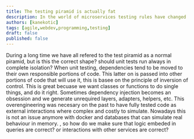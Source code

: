 ```yaml
---
title: The testing piramid is actually fat
description: In the world of microservices testing rules have changed
authors: [kanekotic]
tags: [agile,webdev,programming,testing]
draft: false
published: false
---
```


During a long time we have all refered to the test piramid as a normal piramid, but is this the correct shape? should unit tests run always in complete isolation?
When unit testing, dependencies tend to be moved to their own responsible portions of code. This latter on is passed into other portions of code that will use it, this is basee on the principle of inversion of control. This is great becuase we want classes or functions to do single things, and do it right.
Sometimes dependency injection becomes an obsession and we generate unrequired layers, adapters, helpers, etc. This overengineering was necesary on the past to have fully tested code as external interactions where complex and costly to simulate.
Nowadays this is not an issue anymore with docker and databases that can simulate real behaviour in memory.
, so how do we make sure that logic embeded in queries are correct? or interactions with other services are correct?